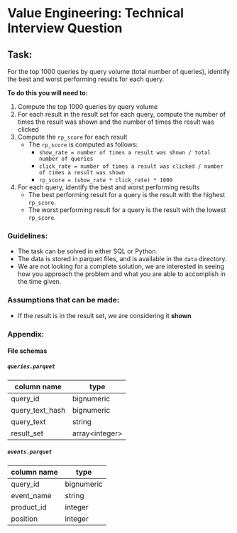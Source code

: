 # Value Engineering: Technical Interview Question

## Task:

For the top 1000 queries by query volume (total number of queries), identify the best and worst performing results for each query.

**To do this you will need to:**
1. Compute the top 1000 queries by query volume
2. For each result in the result set for each query, compute the number of times the result was shown and the number of times the result was clicked
3. Compute the `rp_score` for each result 
   - The `rp_score` is computed as follows:
      - `show_rate = number of times a result was shown / total number of queries`
      - `click_rate = number of times a result was clicked / number of times a result was shown`
      - `rp_score = (show_rate * click_rate) * 1000`
4. For each query, identify the best and worst performing results
   - The best performing result for a query is the result with the highest `rp_score`.
   - The worst performing result for a query is the result with the lowest `rp_score`.

### Guidelines:
- The task can be solved in either SQL or Python.
- The data is stored in parquet files, and is available in the `data` directory.
- We are not looking for a complete solution, we are interested in seeing how you approach the problem and what you are able to accomplish in the time given.

### Assumptions that can be made:
- If the result is in the result set, we are considering it **shown**

### Appendix:
#### File schemas
##### `queries.parquet`
| column name     | type             |
|-----------------|------------------|
| query_id        | bignumeric       |
| query_text_hash | bignumeric       |
| query_text      | string           |
| result_set      | array\<integer\> |

##### `events.parquet`
| column name | type       |
|-------------|------------|
| query_id    | bignumeric |
| event_name  | string     |
| product_id  | integer    |
| position    | integer    |
